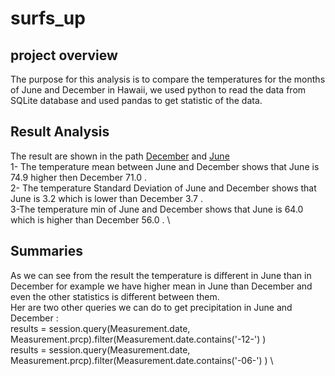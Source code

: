 #  surfs_up
## project overview
The purpose for this analysis is to compare the temperatures for the months of June and December in Hawaii, we used python to read the data from SQLite database and used pandas  to get statistic of the data.
## Result Analysis
The result are shown in the path  [December](December.png)  and  [June](june.png) \
1- The temperature mean between June and December shows that  June is 74.9  higher then December 71.0 . \
2- The temperature Standard Deviation of June and December shows that June is 3.2  which is lower than December 3.7 . \
3-The temperature min of June and December shows that June is 64.0  which is higher than December 56.0 . \
## Summaries
As we can see from the result the temperature is different in June than in  December for example we have higher mean in June than December and even the other statistics is different between them. \
Her are two other queries we can do to get precipitation in June and December : \
results = session.query(Measurement.date, Measurement.prcp).filter(Measurement.date.contains('-12-') ) \
results = session.query(Measurement.date, Measurement.prcp).filter(Measurement.date.contains('-06-') ) \

